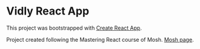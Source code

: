 # Vidly React App

This project was bootstrapped with [Create React App](https://github.com/facebook/create-react-app).

Project created following the Mastering React course of Mosh. [Mosh page](https://codewithmosh.com/).
